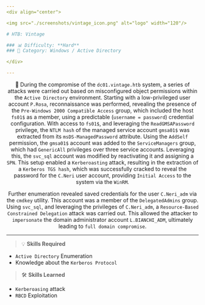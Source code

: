 ```yaml
---
<div align="center">

<img src="./screenshots/vintage_icon.png" alt="logo" width="120"/>

# HTB: Vintage

### 📊 Difficulty: **Hard**
### 📁 Category: Windows / Active Directory

</div>

---
```


<div align="center">

🔎 During the compromise of the `dc01.vintage.htb` system, a series of attacks were carried out based on misconfigured object permissions within the `Active Directory` environment.
Starting with a low-privileged user account `P.Rosa`, reconnaissance was performed, revealing the presence of the `Pre-Windows 2000 Compatible Access` group, which included the host
`fs01$` as a member, using a predictable (`username = password`) credential configuration. With access to `fs01$`, and leveraging the `ReadGMSAPassword` privilege, the `NTLM hash` of
the managed service account `gmsa01$` was extracted from its `msDS-ManagedPassword` attribute. Using the `AddSelf` permission, the `gmsa01$` account was added to the `ServiceManagers`
group, which had `GenericAll` privileges over three service accounts. Leveraging this, the `svc_sql` account was modified by reactivating it and assigning a `SPN`. This setup enabled a
`Kerberoasting` attack, resulting in the extraction of a `Kerberos TGS hash`, which was successfully cracked to reveal the password for the `C.Neri` user account, providing `Initial Access`
to the system via the `WinRM`.

Further enumeration revealed saved credentials for the user `C.Neri_adm` via the `cmdkey` utility. This account was a member of the `DelegatedAdmins` group. Using `svc_sql`, and leveraging
the privileges of `C.Neri_adm`, a `Resource-Based Constrained Delegation` attack was carried out. This allowed the attacker to `impersonate` the domain administrator account `L.BIANCHI_ADM`,
ultimately leading to `full domain compromise`.

</div>


---

> 💡 **Skills Required**
- `Active Directory` Enumeration
- Knowledge about the `Kerberos Protocol`

> 🛠️ **Skills Learned**
- `Kerberoasing` attack
- `RBCD` Exploitation
